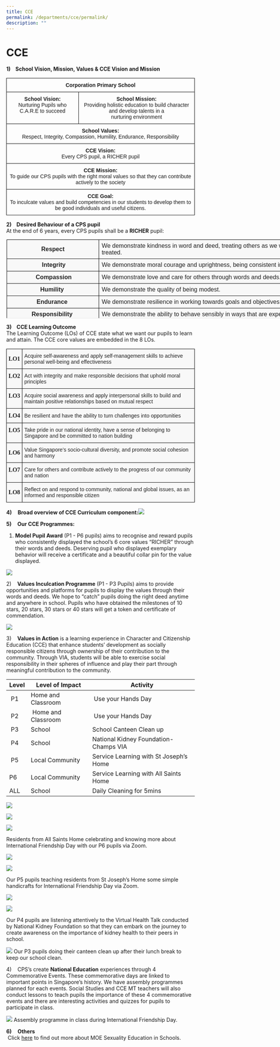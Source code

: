 ```yaml
---
title: CCE
permalink: /departments/cce/permalink/
description: ""
---
```

CCE
===
**1)    School Vision, Mission, Values & CCE Vision and Mission**

<style type="text/css">
.tg  {border-collapse:collapse;border-spacing:0;}
.tg td{border-color:black;border-style:solid;border-width:1px;font-family:Arial, sans-serif;font-size:14px;
  overflow:hidden;padding:10px 5px;word-break:normal;}
.tg th{border-color:black;border-style:solid;border-width:1px;font-family:Arial, sans-serif;font-size:14px;
  font-weight:normal;overflow:hidden;padding:10px 5px;word-break:normal;}
.tg .tg-baqh{text-align:center;vertical-align:top}
</style>
<table class="tg">
<thead>
  <tr>
    <th class="tg-baqh" colspan="2"><span style="font-weight:bold">Corporation Primary School</span></th>
  </tr>
</thead>
<tbody>
  <tr>
    <td class="tg-baqh"><span style="font-weight:bold">School Vision:</span><br>Nurturing Pupils who C.A.R.E to succeed</td>
    <td class="tg-baqh"><span style="font-weight:bold">School Mission:</span><br>Providing holistic education to build character and develop talents in a<br> nurturing environment</td>
  </tr>
  <tr>
    <td class="tg-baqh" colspan="2"><span style="font-weight:bold">School Values:</span><br>Respect, Integrity, Compassion, Humility, Endurance, Responsibility</td>
  </tr>
  <tr>
    <td class="tg-baqh" colspan="2"><span style="font-weight:bold">CCE Vision:</span><br>Every CPS pupil, a RICHER pupil</td>
  </tr>
  <tr>
    <td class="tg-baqh" colspan="2"><span style="font-weight:bold">CCE Mission:</span><br>To guide our CPS pupils with the right moral values so that they can contribute actively to the society</td>
  </tr>
  <tr>
    <td class="tg-baqh" colspan="2"><span style="font-weight:bold">CCE Goal:</span><br>To inculcate values and build competencies in our students to develop them to be good individuals and useful citizens.</td>
  </tr>
</tbody>
</table>

**2)    Desired Behaviour of a CPS pupil**  
At the end of 6 years, every CPS pupils shall be a **RICHER** pupil:
<table class="iveo_table ive_eobj_center ives_tab_1" style="margin: auto; outline: 0px; padding: 0px; clear: both; border: 1px solid rgb(234, 234, 234); border-collapse: collapse; color: rgb(0, 0, 0); font-family: Raleway, sans-serif; font-size: 16px; font-style: normal; font-variant-ligatures: normal; font-variant-caps: normal; font-weight: 400; letter-spacing: normal; orphans: 2; text-align: left; text-transform: none; white-space: normal; widows: 2; word-spacing: 0px; -webkit-text-stroke-width: 0px; background-color: rgba(248, 248, 248, 0.9); text-decoration-thickness: initial; text-decoration-style: initial; text-decoration-color: initial; width: 880px; height: 212px;"><tbody style="margin: 0px; outline: 0px; padding: 0px;"><tr style="margin: 0px; outline: 0px; padding: 0px;"><td style="margin: 0px; outline: 0px; padding: 7px; text-align: center; background-color: transparent; color: rgb(34, 34, 34); border: 1px solid rgb(0, 0, 0); width: 237px;"><b style="margin: 0px; outline: 0px; padding: 0px;">Respect</b></td><td style="margin: 0px; outline: 0px; padding: 7px; text-align: left; background-color: transparent; color: rgb(34, 34, 34); border: 1px solid rgb(0, 0, 0); width: 642px;">We demonstrate kindness in word and deed, treating others as we would like to be treated.<br style="margin: 0px; outline: 0px; padding: 0px;"></td></tr><tr style="margin: 0px; outline: 0px; padding: 0px;"><td style="margin: 0px; outline: 0px; padding: 7px; text-align: center; background-color: transparent; color: rgb(34, 34, 34); border: 1px solid rgb(0, 0, 0);"><b style="margin: 0px; outline: 0px; padding: 0px;">&nbsp;Integrity</b></td><td style="margin: 0px; outline: 0px; padding: 7px; text-align: left; background-color: transparent; color: rgb(34, 34, 34); border: 1px solid rgb(0, 0, 0);">We demonstrate moral courage and uprightness, being consistent in word and deed.</td></tr><tr style="margin: 0px; outline: 0px; padding: 0px;"><td style="margin: 0px; outline: 0px; padding: 7px; text-align: center; background-color: transparent; color: rgb(34, 34, 34); border: 1px solid rgb(0, 0, 0);">&nbsp;<b style="margin: 0px; outline: 0px; padding: 0px;">Compassion</b></td><td style="margin: 0px; outline: 0px; padding: 7px; text-align: left; background-color: transparent; color: rgb(34, 34, 34); border: 1px solid rgb(0, 0, 0);">We demonstrate love and care for others through words and deeds.&nbsp;</td></tr><tr style="margin: 0px; outline: 0px; padding: 0px;"><td style="margin: 0px; outline: 0px; padding: 7px; text-align: center; background-color: transparent; color: rgb(34, 34, 34); border: 1px solid rgb(0, 0, 0);"><b style="margin: 0px; outline: 0px; padding: 0px;">Humility&nbsp;</b></td><td style="margin: 0px; outline: 0px; padding: 7px; text-align: left; background-color: transparent; color: rgb(34, 34, 34); border: 1px solid rgb(0, 0, 0);">We demonstrate the quality of being modest.</td></tr><tr style="margin: 0px; outline: 0px; padding: 0px;"><td style="margin: 0px; outline: 0px; padding: 7px; text-align: center; background-color: transparent; color: rgb(34, 34, 34); border: 1px solid rgb(0, 0, 0);"><b style="margin: 0px; outline: 0px; padding: 0px;">Endurance&nbsp;</b></td><td style="margin: 0px; outline: 0px; padding: 7px; text-align: left; background-color: transparent; color: rgb(34, 34, 34); border: 1px solid rgb(0, 0, 0);">We demonstrate resilience in working towards goals and objectives set.</td></tr><tr style="margin: 0px; outline: 0px; padding: 0px;"><td style="margin: 0px; outline: 0px; padding: 7px; text-align: center; background-color: transparent; color: rgb(34, 34, 34); border: 1px solid rgb(0, 0, 0);"><b style="margin: 0px; outline: 0px; padding: 0px;">Responsibility</b>&nbsp;</td><td style="margin: 0px; outline: 0px; padding: 7px; text-align: left; background-color: transparent; color: rgb(34, 34, 34); border: 1px solid rgb(0, 0, 0);">We demonstrate the ability to behave sensibly in ways that are expected of us.</td></tr></tbody></table>

**3)    CCE Learning Outcome**  
The Learning Outcome (LOs) of CCE state what we want our pupils to learn and attain. The CCE core values are embedded in the 8 LOs.
<style type="text/css">
.tg  {border-collapse:collapse;border-spacing:0;}
.tg td{border-color:black;border-style:solid;border-width:1px;font-family:Arial, sans-serif;font-size:14px;
  overflow:hidden;padding:10px 5px;word-break:normal;}
.tg th{border-color:black;border-style:solid;border-width:1px;font-family:Arial, sans-serif;font-size:14px;
  font-weight:normal;overflow:hidden;padding:10px 5px;word-break:normal;}
.tg .tg-ie6a{background-color:rgba(248, 248, 248, 0.9);color:#222;font-family:serif !important;font-size:16px;font-weight:bold;
  text-align:center;vertical-align:middle}
.tg .tg-s4tv{background-color:rgba(248, 248, 248, 0.9);color:#222;text-align:left;vertical-align:top}
.tg .tg-0e3i{background-color:rgba(248, 248, 248, 0.9);color:#222;font-family:serif !important;font-size:16px;font-weight:bold;
  text-align:center;vertical-align:top}
.tg .tg-sxzh{background-color:rgba(248, 248, 248, 0.9);color:#222;text-align:left;vertical-align:middle}
</style>
<table class="tg">
<thead>
  <tr>
    <th class="tg-ie6a"><span style="color:#222;background-color:transparent">LO1</span></th>
    <th class="tg-s4tv"><span style="font-weight:normal">Acquire self-awareness and apply self-management skills to achieve personal well-being and effectiveness</span><br></th>
  </tr>
</thead>
<tbody>
  <tr>
    <td class="tg-0e3i">LO2</td>
    <td class="tg-sxzh"><span style="color:#222;background-color:transparent">Act with integrity and make responsible decisions that uphold moral principles</span></td>
  </tr>
  <tr>
    <td class="tg-0e3i">LO3</td>
    <td class="tg-sxzh"><span style="color:#222;background-color:transparent">Acquire social awareness and apply interpersonal skills to build and maintain positive relationships based on mutual respect</span><br></td>
  </tr>
  <tr>
    <td class="tg-ie6a"><span style="color:#222;background-color:transparent"> </span>LO4</td>
    <td class="tg-sxzh"><span style="color:#222;background-color:transparent">Be resilient and have the ability to turn challenges into opportunities</span></td>
  </tr>
  <tr>
    <td class="tg-0e3i"> LO5</td>
    <td class="tg-sxzh"><span style="color:#222;background-color:transparent">Take pride in our national identity, have a sense of belonging to Singapore and be committed to nation building</span></td>
  </tr>
  <tr>
    <td class="tg-ie6a"><span style="color:#222;background-color:transparent"> </span>LO6</td>
    <td class="tg-sxzh"><span style="color:#222;background-color:transparent">Value Singapore’s socio-cultural diversity, and promote social cohesion and harmony</span></td>
  </tr>
  <tr>
    <td class="tg-0e3i"> LO7</td>
    <td class="tg-sxzh"><span style="color:#222;background-color:transparent">Care for others and contribute actively to the progress of our community and nation</span></td>
  </tr>
  <tr>
    <td class="tg-ie6a"><span style="color:#222;background-color:transparent"> </span>LO8</td>
    <td class="tg-sxzh"><span style="color:#222;background-color:transparent">Reflect on and respond to community, national and global issues, as an informed and responsible citizen</span></td>
  </tr>
</tbody>
</table>

**4)**    **Broad overview of CCE Curriculum component:**![](/images/CCE%20Component.png)

**5)**    **Our CCE Programmes:**  

1) **Model Pupil Award** (P1 - P6 pupils) aims to recognise and reward pupils who consistently displayed the school’s 6 core values “RICHER” through their words and deeds. Deserving pupil who displayed exemplary behavior will receive a certificate and a beautiful collar pin for the value displayed.

![](/images/CCE.png)

2)    **Values Inculcation Programme** (P1 - P3 Pupils) aims to provide opportunities and platforms for pupils to display the values through their words and deeds. We hope to “catch” pupils doing the right deed anytime and anywhere in school. Pupils who have obtained the milestones of 10 stars, 20 stars, 30 stars or 40 stars will get a token and certificate of commendation.

![](/images/vip.png)

3)    **Values in Action** is a learning experience in Character and Citizenship Education (CCE) that enhance students’ development as socially responsible citizens through ownership of their contribution to the community. Through VIA, students will be able to exercise social responsibility in their spheres of influence and play their part through meaningful contribution to the community.

| Level | Level of Impact | Activity |
| --- | --- | --- |
|  P1 | Home and Classroom  |  Use your Hands Day |
|  P2 |  Home and Classroom |  Use your Hands Day |
|  P3 | School  | School Canteen Clean up  |
|  P4 | School | National Kidney Foundation- Champs VIA   
|  P5 | Local Community  | Service Learning with St Joseph’s Home |
| P6 | Local Community  | Service Learning with All Saints Home |
| ALL | School | Daily Cleaning for 5mins |

![](/images/VIA_P6_1.jpg)

![](/images/VIA_P6_2.jpg)

![](/images/VIA_P6_3.jpg)

Residents from All Saints Home celebrating and knowing more about International Friendship Day with our P6 pupils via Zoom.

![](/images/VIA_P5_1.jpg)

![](/images/VIA_P5_2.jpg)

Our P5 pupils teaching residents from St Joseph’s Home some simple handicrafts for International Friendship Day via Zoom.

![](/images/VIA_P4_1.jpg)

![](/images/VIA_P4_2.jpg)

Our P4 pupils are listening attentively to the Virtual Health Talk conducted by National Kidney Foundation so that they can embark on the journey to create awareness on the importance of kidney health to their peers in school.

![](/images/VIA_P3_1.jpg)
Our P3 pupils doing their canteen clean up after their lunch break to keep our school clean.

4)    CPS’s create **National Education** experiences through 4 Commemorative Events. These commemorative days are linked to important points in Singapore’s history. We have assembly programmes planned for each events. Social Studies and CCE MT teachers will also conduct lessons to teach pupils the importance of these 4 commemorative events and there are interesting activities and quizzes for pupils to participate in class.

![](/images/VIA.png)
Assembly programme in class during International Friendship Day.

**6)**    **Others**  
 Click [here](https://corporationpri-moe-edu-sg-admin.cwp.sg/departments/cce/moe-sexuality-education-in-schools) to find out more about MOE Sexuality Education in Schools.
